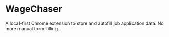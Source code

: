 # WageChaser
A local-first Chrome extension to store and autofill job application data. No more manual form-filling.
